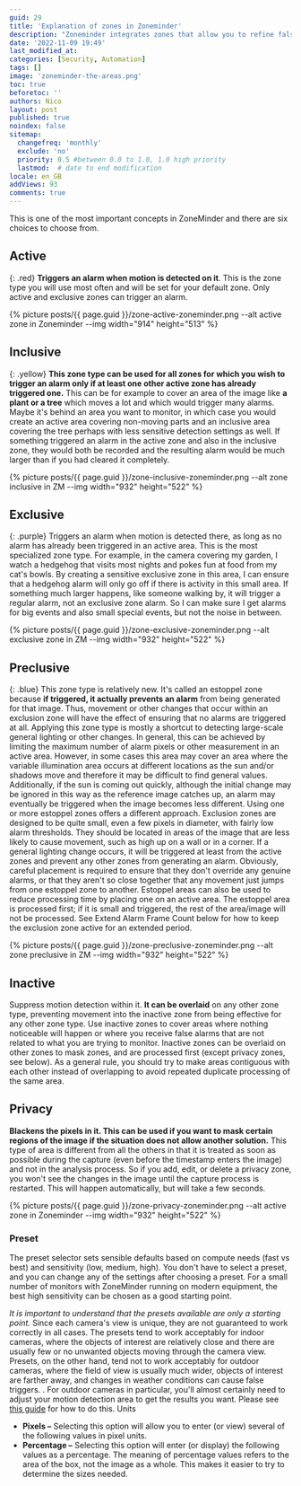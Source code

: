```yaml
---
guid: 29
title: 'Explanation of zones in Zoneminder'
description: "Zoneminder integrates zones that allow you to refine false positives"
date: '2022-11-09 19:49'
last_modified_at: 
categories: [Security, Automation]
tags: []
image: 'zoneminder-the-areas.png'
toc: true
beforetoc: ''
authors: Nico
layout: post
published: true
noindex: false
sitemap:
  changefreq: 'monthly'
  exclude: 'no'
  priority: 0.5 #between 0.0 to 1.0, 1.0 high priority
  lastmod:  # date to end modification
locale: en_GB
addViews: 93
comments: true
---
```


This is one of the most important concepts in ZoneMinder and there are six choices to choose from.

## Active
{: .red} 
**Triggers an alarm when motion is detected on it**. This is the zone type you will use most often and will be set for your default zone. Only active and exclusive zones can trigger an alarm.

{% picture posts/{{ page.guid }}/zone-active-zoneminder.png --alt active zone in Zoneminder --img width="914" height="513" %}

## Inclusive
{: .yellow}
**This zone type can be used for all zones for which you wish to trigger an alarm only if at least one other active zone has already triggered one.** This can be for example to cover an area of ​​the image like **a plant or a tree** which moves a lot and which would trigger many alarms. Maybe it's behind an area you want to monitor, in which case you would create an active area covering non-moving parts and an inclusive area covering the tree perhaps with less sensitive detection settings as well. If something triggered an alarm in the active zone and also in the inclusive zone, they would both be recorded and the resulting alarm would be much larger than if you had cleared it completely.

{% picture posts/{{ page.guid }}/zone-inclusive-zoneminder.png --alt zone inclusive in ZM --img width="932" height="522" %}

## Exclusive
{: .purple}
Triggers an alarm when motion is detected there, as long as no alarm has already been triggered in an active area. This is the most specialized zone type. For example, in the camera covering my garden, I watch a hedgehog that visits most nights and pokes fun at food from my cat's bowls. By creating a sensitive exclusive zone in this area, I can ensure that a hedgehog alarm will only go off if there is activity in this small area. If something much larger happens, like someone walking by, it will trigger a regular alarm, not an exclusive zone alarm. So I can make sure I get alarms for big events and also small special events, but not the noise in between.

{% picture posts/{{ page.guid }}/zone-exclusive-zoneminder.png --alt exclusive zone in ZM --img width="932" height="522" %}

## Preclusive
{: .blue}
This zone type is relatively new. It's called an estoppel zone because **if triggered, it actually prevents an alarm** from being generated for that image. Thus, movement or other changes that occur within an exclusion zone will have the effect of ensuring that no alarms are triggered at all. Applying this zone type is mostly a shortcut to detecting large-scale general lighting or other changes. In general, this can be achieved by limiting the maximum number of alarm pixels or other measurement in an active area. However, in some cases this area may cover an area where the variable illumination area occurs at different locations as the sun and/or shadows move and therefore it may be difficult to find general values. Additionally, if the sun is coming out quickly, although the initial change may be ignored in this way as the reference image catches up, an alarm may eventually be triggered when the image becomes less different. Using one or more estoppel zones offers a different approach. Exclusion zones are designed to be quite small, even a few pixels in diameter, with fairly low alarm thresholds. They should be located in areas of the image that are less likely to cause movement, such as high up on a wall or in a corner. If a general lighting change occurs, it will be triggered at least from the active zones and prevent any other zones from generating an alarm. Obviously, careful placement is required to ensure that they don't override any genuine alarms, or that they aren't so close together that any movement just jumps from one estoppel zone to another. Estoppel areas can also be used to reduce processing time by placing one on an active area. The estoppel area is processed first; if it is small and triggered, the rest of the area/image will not be processed. See Extend Alarm Frame Count below for how to keep the exclusion zone active for an extended period.

{% picture posts/{{ page.guid }}/zone-preclusive-zoneminder.png --alt zone preclusive in ZM --img width="932" height="522" %}

## Inactive
Suppress motion detection within it. **It can be overlaid** on any other zone type, preventing movement into the inactive zone from being effective for any other zone type. Use inactive zones to cover areas where nothing noticeable will happen or where you receive false alarms that are not related to what you are trying to monitor. Inactive zones can be overlaid on other zones to mask zones, and are processed first (except privacy zones, see below). As a general rule, you should try to make areas contiguous with each other instead of overlapping to avoid repeated duplicate processing of the same area.

## Privacy
**Blackens the pixels in it. This can be used if you want to mask certain regions of the image if the situation does not allow another solution.** This type of area is different from all the others in that it is treated as soon as possible during the capture (even before the timestamp enters the image) and not in the analysis process. So if you add, edit, or delete a privacy zone, you won't see the changes in the image until the capture process is restarted. This will happen automatically, but will take a few seconds.

{% picture posts/{{ page.guid }}/zone-privacy-zoneminder.png --alt active zone in Zoneminder --img width="932" height="522" %}

### Preset
The preset selector sets sensible defaults based on compute needs (fast vs best) and sensitivity (low, medium, high). You don't have to select a preset, and you can change any of the settings after choosing a preset. For a small number of monitors with ZoneMinder running on modern equipment, the best high sensitivity can be chosen as a good starting point.

*It is important to understand that the presets available are only a starting point.* Since each camera's view is unique, they are not guaranteed to work correctly in all cases. The presets tend to work acceptably for indoor cameras, where the objects of interest are relatively close and there are usually few or no unwanted objects moving through the camera view. Presets, on the other hand, tend not to work acceptably for outdoor cameras, where the field of view is usually much wider, objects of interest are farther away, and changes in weather conditions can cause false triggers. . For outdoor cameras in particular, you'll almost certainly need to adjust your motion detection area to get the results you want. Please see [this guide](https://wiki.zoneminder.com/index.php/Understanding_ZoneMinder%27s_Zoning_system_for_Dummies) for how to do this. Units

- **Pixels –** Selecting this option will allow you to enter (or view) several of the following values ​​in pixel units.
- **Percentage –** Selecting this option will enter (or display) the following values ​​as a percentage. The meaning of percentage values ​​refers to the area of ​​the box, not the image as a whole. This makes it easier to try to determine the sizes needed.